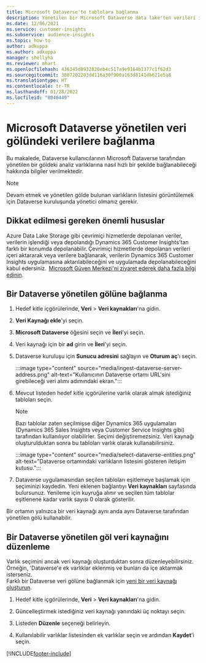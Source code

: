 ```yaml
---
title: Microsoft Dataverse'te tablolara bağlanma
description: Yönetilen bir Microsoft Dataverse data lake'ten verileri içe aktarın.
ms.date: 12/06/2021
ms.service: customer-insights
ms.subservice: audience-insights
ms.topic: how-to
author: adkuppa
ms.author: adkuppa
manager: shellyha
ms.reviewer: mhart
ms.openlocfilehash: 436345d8932820eb4c517a9e9164b1377c1f62d3
ms.sourcegitcommit: 3807202283dd116a30f900a163d8141db621e5a8
ms.translationtype: HT
ms.contentlocale: tr-TR
ms.lasthandoff: 01/28/2022
ms.locfileid: "8046449"
---
```

# <a name="connect-to-data-in-a-microsoft-dataverse-managed-data-lake"></a>Microsoft Dataverse yönetilen veri gölündeki verilere bağlanma



Bu makalede, Dataverse kullanıcılarının Microsoft Dataverse tarafından yönetilen bir göldeki analiz varlıklarına nasıl hızlı bir şekilde bağlanabileceği hakkında bilgiler verilmektedir. 

> [!NOTE]
> Devam etmek ve yönetilen gölde bulunan varlıkların listesini görüntülemek için Dataverse kuruluşunda yönetici olmanız gerekir.

## <a name="important-considerations"></a>Dikkat edilmesi gereken önemli hususlar

Azure Data Lake Storage gibi çevrimiçi hizmetlerde depolanan veriler, verilerin işlendiği veya depolandığı Dynamics 365 Customer Insights'tan farklı bir konumda depolanabilir. Çevrimiçi hizmetlerde depolanan verileri içeri aktararak veya verilere bağlanarak, verilerin Dynamics 365 Customer Insights uygulamasına aktarılabileceğini ve uygulamada depolanabileceğini kabul edersiniz.  [Microsoft Güven Merkezi'ni ziyaret ederek daha fazla bilgi edinin](https://www.microsoft.com/trust-center).

## <a name="connect-to-a-dataverse-managed-lake"></a>Bir Dataverse yönetilen gölüne bağlanma

1. Hedef kitle içgörülerinde, **Veri** > **Veri kaynakları**'na gidin.

2. **Veri Kaynağı ekle**'yi seçin.

3. **Microsoft Dataverse** öğesini seçin ve **İleri**'yi seçin.

4. Veri kaynağı için bir **ad** girin ve **İleri**'yi seçin. 

5. Dataverse kuruluşu için **Sunucu adresini** sağlayın ve **Oturum aç**'ı seçin.

   :::image type="content" source="media/ingest-dataverse-server-address.png" alt-text="Kullanıcının Dataverse ortamı URL'sini girebileceği veri alımı adımındaki ekran.":::

6. Mevcut listeden hedef kitle içgörülerine varlık olarak almak istediğiniz tabloları seçin.    

   > [!NOTE]
   > Bazı tablolar zaten seçilmişse diğer Dynamics 365 uygulamaları (Dynamics 365 Sales Insights veya Customer Service Insights gibi) tarafından kullanılıyor olabilirler. Seçimi değiştiremezsiniz. Veri kaynağı oluşturulduktan sonra bu tabloları varlık olarak kullanabilirsiniz.

   :::image type="content" source="media/select-dataverse-entities.png" alt-text="Dataverse ortamındaki varlıkların listesini gösteren iletişim kutusu.":::

7. Dataverse uygulamasından seçilen tabloları eşitlemeye başlamak için seçiminizi kaydedin. Yeni eklenen bağlantıyı **Veri kaynakları** sayfasında bulursunuz. Yenileme için kuyruğa alınır ve seçilen tüm tablolar eşitlenene kadar varlık sayısı 0 olarak gösterilir.

Bir ortamın yalnızca bir veri kaynağı aynı anda aynı Dataverse tarafından yönetilen gölü kullanabilir.

## <a name="edit-a-dataverse-managed-lake-data-source"></a>Bir Dataverse yönetilen göl veri kaynağını düzenleme

Varlık seçimini ancak veri kaynağı oluşturduktan sonra düzenleyebilirsiniz. Örneğin, 'Dataverse'e ek varlıklar eklenmiş ve bunları da içe aktarmak isterseniz.    
Farklı bir Dataverse veri gölüne bağlanmak için [yeni bir veri kaynağı oluşturun](#connect-to-a-dataverse-managed-lake).

1. Hedef kitle içgörülerinde, **Veri** > **Veri kaynakları**'na gidin.

2. Güncelleştirmek istediğiniz veri kaynağı yanındaki üç noktayı seçin.

3. Listeden **Düzenle** seçeneği belirleyin.

4. Kullanılabilir varlıklar listesinden ek varlıklar seçin ve ardından **Kaydet**'i seçin.

[!INCLUDE[footer-include](../includes/footer-banner.md)]
